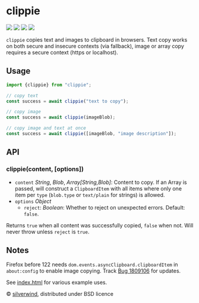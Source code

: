 # clippie
[![](https://img.shields.io/npm/v/clippie.svg?style=flat)](https://www.npmjs.org/package/clippie) [![](https://img.shields.io/npm/dm/clippie.svg)](https://www.npmjs.org/package/clippie) [![](https://img.shields.io/bundlephobia/minzip/clippie.svg)](https://bundlephobia.com/package/clippie) [![](https://packagephobia.com/badge?p=clippie)](https://packagephobia.com/result?p=clippie)

`clippie` copies text and images to clipboard in browsers. Text copy works on both secure and insecure contexts (via fallback), image or array copy requires a secure context (https or localhost).

## Usage

```js
import {clippie} from "clippie";

// copy text
const success = await clippie("text to copy");

// copy image
const success = await clippie(imageBlob);

// copy image and text at once
const success = await clippie([imageBlob, "image description"]);
```

## API
### clippie(content, [options])

- `content` *String*, *Blob*, *Array[String,Blob]*: Content to copy. If an Array is passed, will construct a `ClipboardItem` with all items where only one item per `type` (`blob.type` or `text/plain` for strings) is allowed.
- `options` *Object*
  - `reject`: *Boolean*: Whether to reject on unexpected errors. Default: `false`.

Returns `true` when all content was successfully copied, `false` when not. Will never throw unless `reject` is `true`.

## Notes

Firefox before 122 needs `dom.events.asyncClipboard.clipboardItem` in `about:config` to enable image copying. Track [Bug 1809106](https://bugzilla.mozilla.org/show_bug.cgi?id=1809106) for updates.

See [index.html](./index.html) for various example uses.

© [silverwind](https://github.com/silverwind), distributed under BSD licence
